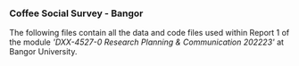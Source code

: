 ### Coffee Social Survey - Bangor

The following files contain all the data and code files used within Report 1 of the module *'DXX-4527-0 Research Planning & Communication 202223'* at Bangor University.
